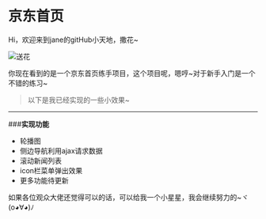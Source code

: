 ﻿# 京东首页

Hi，欢迎来到jane的gitHub小天地，撒花~

![送花](http://m.yh31.com/tp/zjbq/201610252203299333.gif)

你现在看到的是一个京东首页练手项目，这个项目呢，嗯哼~对于新手入门是一个不错的练习~


> 以下是我已经实现的一些小效果~

---
###**实现功能**
- 轮播图
- 侧边导航利用ajax请求数据
- 滚动新闻列表
- icon栏菜单弹出效果
- 更多功能待更新




如果各位观众大佬还觉得可以的话，可以给我一个小星星，我会继续努力的~ヾ(o◕∀◕)ﾉ





